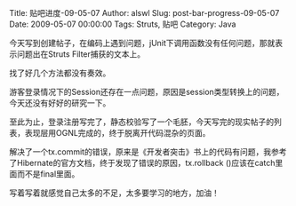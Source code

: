 Title: 贴吧进度-09-05-07
Author: alswl
Slug: post-bar-progress-09-05-07
Date: 2009-05-07 00:00:00
Tags: Struts, 贴吧
Category: Java

今天写到创建帖子，在编码上遇到问题，jUnit下调用函数没有任何问题，那就表示问题出在Struts Filter捕获的文本上。

找了好几个方法都没有奏效。

游客登录情况下的Session还存在一点问题，原因是session类型转换上的问题，今天还没有好好的研究一下。

至此为止，登录注册写完了，静态校验写了一个毛胚，今天写完的现实帖子的列表，表现层用OGNL完成的，终于脱离开代码混杂的页面。

解决了一个tx.commit的错误，原来是《开发者突击》书上的代码有问题，我参考了Hibernate的官方文档，终于发现了错误的原因，tx.rollback
()应该在catch里面而不是final里面。

写着写着就感觉自己太多的不足，太多要学习的地方，加油！

